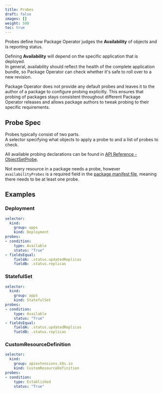 ```yaml
---
title: Probes
draft: false
images: []
weight: 500
toc: true
---
```


Probes define how Package Operator judges the **Availability** of objects and is reporting status.

Defining **Availability** will depend on the specific application that is deployed.  
In general, availability should reflect the health of the complete application bundle, so Package Operator can check whether it's safe to roll over to a new revision.

Package Operator does not provide any default probes and leaves it to the author of a package to configure probing explicitly.
This ensures that probing of packages stays consistent throughout different Package Operator releases and allows package authors to tweak probing to their specific requirements.

## Probe Spec

Probes typically consist of two parts.  
A selector specifying what objects to apply a probe to and a list of probes to check.

All available probing declarations can be found in [API Reference - ObjectSetProbe](/docs/getting_started/api-reference/#objectsetprobe).

Not every resource in a package needs a probe, however `availabilityProbes` is a required field in the [package manifest
file](/docs/concepts/package-format), meaning there needs to be at least one probe.

## Examples

### Deployment

```yaml
selector:
  kind:
    group: apps
    kind: Deployment
probes:
- condition:
    type: Available
    status: "True"
- fieldsEqual:
    fieldA: .status.updatedReplicas
    fieldB: .status.replicas
```

### StatefulSet

```yaml
selector:
  kind:
    group: apps
    kind: StatefulSet
probes:
- condition:
    type: Available
    status: "True"
- fieldsEqual:
    fieldA: .status.updatedReplicas
    fieldB: .status.replicas
```

### CustomResourceDefinition

```yaml
selector:
  kind:
    group: apiextensions.k8s.io
    kind: CustomResourceDefinition
probes:
- condition:
    type: Established
    status: "True"
```
